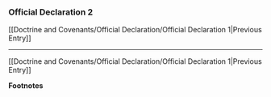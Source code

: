 ### Official Declaration 2

[[Doctrine and Covenants/Official Declaration/Official Declaration 1|Previous Entry]]


---
[[Doctrine and Covenants/Official Declaration/Official Declaration 1|Previous Entry]]


**Footnotes**
